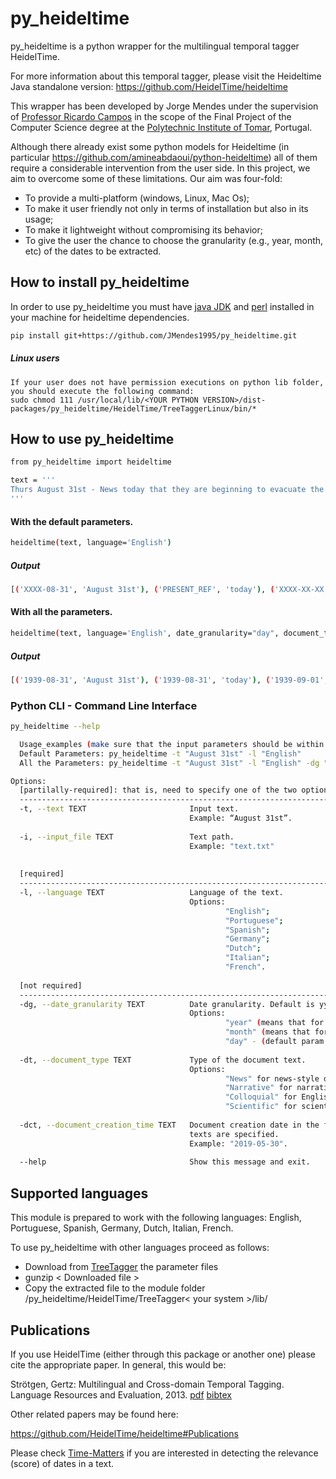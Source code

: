 # py_heideltime
py_heideltime is a python wrapper for the multilingual temporal tagger HeidelTime.

For more information about this temporal tagger, please visit the Heideltime Java standalone version: https://github.com/HeidelTime/heideltime

This wrapper has been developed by Jorge Mendes under the supervision of [Professor Ricardo Campos](http://www.ccc.ipt.pt/~ricardo/) in the scope of the Final Project of the Computer Science degree at the [Polytechnic Institute of Tomar](http://portal2.ipt.pt/), Portugal.

Although there already exist some python models for Heideltime (in particular https://github.com/amineabdaoui/python-heideltime) all of them require a considerable intervention from the user side. In this project, we aim to overcome some of these limitations. Our aim was four-fold:

 - To provide a multi-platform (windows, Linux, Mac Os);
 - To make it user friendly not only in terms of installation but also in its usage;
 - To make it lightweight without compromising its behavior;
 - To give the user the chance to choose the granularity (e.g., year, month, etc) of the dates to be extracted.

## How to install py_heideltime
In order to use py_heideltime you must have [java JDK](https://www.oracle.com/technetwork/java/javase/downloads/index.html) and [perl](https://www.perl.org/get.html) installed in your machine for heideltime dependencies.
```bash
pip install git+https://github.com/JMendes1995/py_heideltime.git
```
##### Linux users
    If your user does not have permission executions on python lib folder, you should execute the following command:
    sudo chmod 111 /usr/local/lib/<YOUR PYTHON VERSION>/dist-packages/py_heideltime/HeidelTime/TreeTaggerLinux/bin/*
    
## How to use py_heideltime
``` bash
from py_heideltime import heideltime

text = '''
Thurs August 31st - News today that they are beginning to evacuate the London children tomorrow. Percy is a billeting officer. I can't see that they will be much safer here.
'''
```

#### With the default parameters.
```` bash
heideltime(text, language='English')
````

##### Output
```` bash
[('XXXX-08-31', 'August 31st'), ('PRESENT_REF', 'today'), ('XXXX-XX-XX', 'tomorrow')]
````

#### With all the parameters.
```` bash
heideltime(text, language='English', date_granularity="day", document_type='news', document_creation_time='1939-08-31')
````
##### Output
```` bash
[('1939-08-31', 'August 31st'), ('1939-08-31', 'today'), ('1939-09-01', 'tomorrow')] 
````


### Python CLI -  Command Line Interface
``` bash
py_heideltime --help

  Usage_examples (make sure that the input parameters should be within quotes): 
  Default Parameters: py_heideltime -t "August 31st" -l "English"
  All the Parameters: py_heideltime -t "August 31st" -l "English" -dg "day" -dt "News" -dct "1939-08-31"

Options:
  [partilally-required]: that is, need to specify one of the two options (text or input_file).
  ----------------------------------------------------------------------------------------------------------------------------------
  -t, --text TEXT                       Input text. 
                                        Example: “August 31st”.
                                        
  -i, --input_file TEXT                 Text path.
                                        Example: "text.txt"
  
  
  [required]
  ----------------------------------------------------------------------------------------------------------------------------------
  -l, --language TEXT                   Language of the text. 
                                        Options: 
                                                "English";
                                                "Portuguese";
                                                "Spanish"; 
                                                "Germany";
                                                "Dutch";
                                                "Italian";
                                                "French".
  
  [not required] 
  -----------------------------------------------------------------------------------------------------------------------------------                      
  -dg, --date_granularity TEXT          Date granularity. Default is yyyy-mm-ddtHH:MM:SS, whenever one such expression is found.
                                        Options: 
                                                "year" (means that for the date YYYY-MM-DD only the YYYY will be retrieved); 
                                                "month" (means that for the date YYYY-MM-DD only the YYYY-MM will be retrieved); 
                                                "day" - (default param. Means that for the date YYYY-MM-DD it will retrieve YYYY-MM-DD).
                                  
  -dt, --document_type TEXT             Type of the document text.
                                        Options: 
                                                "News" for news-style documents - default param; 
                                                "Narrative" for narrative-style documents (e.g., Wikipedia articles); 
                                                "Colloquial" for English colloquial (e.g., Tweets and SMS);  
                                                "Scientific" for scientific articles (e.g., clinical trails).
                                           
  -dct, --document_creation_time TEXT   Document creation date in the format YYYY-MM-DD. Taken into account when "News" or "Colloquial" 
                                        texts are specified.
                                        Example: "2019-05-30".
                                        
  --help                                Show this message and exit.

```

## Supported languages

This module is prepared to work with the following languages: English, Portuguese, Spanish, Germany, Dutch, Italian, French.

To use py_heideltime with other languages proceed as follows:
  
  - Download from [TreeTagger](https://www.cis.uni-muenchen.de/~schmid/tools/TreeTagger/) the parameter files
  - gunzip < Downloaded file >
  - Copy the extracted file to the module folder /py_heideltime/HeidelTime/TreeTagger< your system >/lib/


## Publications 

If you use HeidelTime (either through this package or another one) please cite the appropriate paper. In general, this would be:

Strötgen, Gertz: Multilingual and Cross-domain Temporal Tagging. Language Resources and Evaluation, 2013. [pdf](https://link.springer.com/article/10.1007%2Fs10579-012-9179-y) [bibtex](https://dbs.ifi.uni-heidelberg.de/files/Team/jannik/publications/stroetgen_bib.html#LREjournal2013)

 
Other related papers may be found here:

https://github.com/HeidelTime/heideltime#Publications

Please check [Time-Matters](https://github.com/LIAAD/Time-Matters) if you are interested in detecting the relevance (score) of dates in a text.
